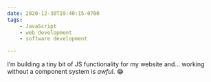 ```yaml
---
date: 2020-12-30T19:40:15-0700
tags:
    - JavaScript
    - web development
    - software development

---
```


I’m building a tiny bit of JS functionality for my website and… working without a component system is *awful*. 😂